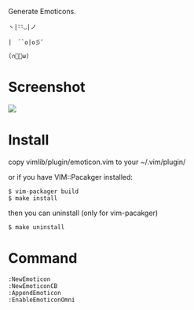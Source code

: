 
Generate Emoticons.

    ヽ|･ิ･ิ◡|ノ

    |　´`o|o彡ﾟ 

    (∩ﾟﾟω)  

Screenshot
==========

![](http://cloud.github.com/downloads/c9s/emoticon.vim/Screen_shot_2009-11-17_at_9.07.43_PM.png)

Install
=======
copy vimlib/plugin/emoticon.vim to your ~/.vim/plugin/

or if you have VIM::Pacakger installed:

    $ vim-packager build
    $ make install

then you can uninstall (only for vim-pacakger)

    $ make uninstall

Command
=======

    :NewEmoticon
    :NewEmoticonCB
    :AppendEmoticon
    :EnableEmoticonOmni

